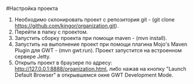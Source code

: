#Настройка проекта
1. Необходимо склонировать проект с репозитория git - (git clone https://github.com/kingor/organization.git).
2. Перейти в папку с проектом.
3. Запустить сборку проекта при помощи maven - (mvn install).
4. Запустить на выполнение проект при помощи плагина Mojo's Maven Plugin для GWT - (mvn gwt:run). 
Проект запустится на встроенном сервере Jetty.
5. Открыть проект в браузере по адресу: http://127.0.0.1:8888/organization.html, 
либо нажав на кнопку "Launch Default Browser" в открывшемся окне GWT Development Mode.
